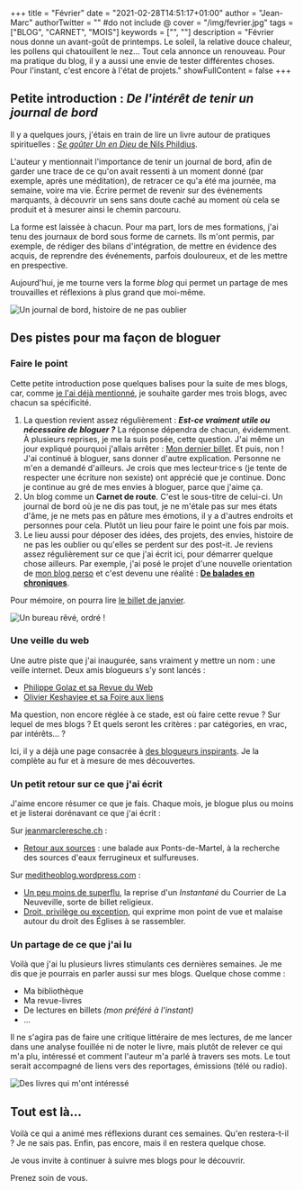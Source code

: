 +++
title = "Février"
date = "2021-02-28T14:51:17+01:00"
author = "Jean-Marc"
authorTwitter = "" #do not include @
cover = "/img/fevrier.jpg"
tags = ["BLOG", "CARNET", "MOIS"]
keywords = ["", ""]
description = "Février nous donne un avant-goût de printemps. Le soleil, la relative douce chaleur, les pollens qui chatouillent le nez… Tout cela annonce un renouveau. Pour ma pratique du blog, il y a aussi une envie de tester différentes choses. Pour l'instant, c'est encore à l'état de projets."
showFullContent = false
+++
## Petite introduction : *De l'intérêt de tenir un journal de bord*

Il y a quelques jours, j'étais en train de lire un livre autour de pratiques spirituelles : [*Se goûter Un en Dieu* de Nils Phildius](https://www.laboretfides.com/ch_fr/index.php/shop/se-gouter-un-en-dieu.html).

L'auteur y mentionnait l'importance de tenir un journal de bord, afin de garder une trace de ce qu'on avait ressenti à un moment donné (par exemple, après une méditation), de retracer ce qu'a été ma journée, ma semaine, voire ma vie. Écrire permet de revenir sur des événements marquants, à découvrir un sens sans doute caché au moment où cela se produit et à mesurer ainsi le chemin parcouru.

La forme est laissée à chacun. Pour ma part, lors de mes formations, j'ai tenu des journaux de bord sous forme de carnets. Ils m'ont permis, par exemple, de rédiger des bilans d'intégration, de mettre en évidence des acquis, de reprendre des événements, parfois douloureux, et de les mettre en prespective. 

Aujourd'hui, je me tourne vers la forme *blog* qui permet un partage de mes trouvailles et réflexions à plus grand que moi-même.

![Un journal de bord, histoire de ne pas oublier](https://cdn.pixabay.com/photo/2018/05/26/08/17/writing-3430893__340.jpg)


## Des pistes pour ma façon de bloguer

### Faire le point
 
Cette petite introduction pose quelques balises pour la suite de mes blogs, car, comme [je l'ai déjà mentionné](/posts/mes-blogs/#tous-ensemble-mais-chacun-différent), je souhaite garder mes trois blogs, avec chacun sa spécificité.

1. La question revient assez régulièrement : ***Est-ce vraiment utile ou nécessaire de bloguer ?*** La réponse dépendra de chacun, évidemment. À plusieurs reprises, je me la suis posée, cette question. J'ai même un jour expliqué pourquoi j'allais arrêter : [Mon dernier billet](https://jeanmarcleresche.ch/dernier-billet/). Et puis, non ! J'ai continué à bloguer, sans donner d'autre explication. Personne ne m'en a demandé d'ailleurs. Je crois que mes lecteur·trice·s (je tente de respecter une écriture non sexiste) ont apprécié que je continue. Donc je continue au gré de mes envies à bloguer, parce que j'aime ça.
2.  Un blog comme un **Carnet de route**. C'est le sous-titre de celui-ci. Un journal de bord où je ne dis pas tout, je ne m'étale pas sur mes états d'âme, je ne mets pas en pâture mes émotions, il y a d'autres endroits et personnes pour cela. Plutôt un lieu pour faire le point une fois par mois.
3.  Le lieu aussi pour déposer des idées, des projets, des envies, histoire de ne pas les oublier ou qu'elles se perdent sur des post-it. Je reviens assez régulièrement sur ce que j'ai écrit ici, pour démarrer quelque chose ailleurs. Par exemple, j'ai posé le projet d'une nouvelle orientation de [mon blog perso](https://jeanmarcleresche.ch) et c'est devenu une réalité : [**De balades en chroniques**](https://jeanmarcleresche.ch/category/de-balades-en-chroniques/).

Pour mémoire, on pourra lire [le billet de janvier](/posts/janvier).

![Un bureau rêvé, ordré !](https://cdn.pixabay.com/photo/2014/09/07/21/50/home-office-438386__340.jpg)

### Une veille du web

Une autre piste que j'ai inaugurée, sans vraiment y mettre un nom : une veille internet. Deux amis blogueurs s'y sont lancés : 

- [Philippe Golaz et sa Revue du Web](https://philippegolaz.ch/la-revue-du-web-2/)
- [Olivier Keshavjee et sa Foire aux liens](https://www.theologeek.ch/2021/02/01/foire-aux-liens-·-janvier-2021/)

Ma question, non encore réglée à ce stade, est où faire cette revue ? Sur lequel de mes blogs ? Et quels seront les critères : par catégories, en vrac, par intérêts… ?

Ici, il y a déjà une page consacrée à [des blogueurs inspirants](/sources). Je la complète au fur et à mesure de mes découvertes.

### Un petit retour sur ce que j'ai écrit

J'aime encore résumer ce que je fais. Chaque mois, je blogue plus ou moins et je listerai dorénavant ce que j'ai écrit :

Sur [jeanmarcleresche.ch](https://jeanmarcleresche.ch) :

- [Retour aux sources](https://jeanmarcleresche.ch/retour-aux-sources/) : une balade aux Ponts-de-Martel, à la recherche des sources d'eaux ferrugineux et sulfureuses.

Sur [meditheoblog.wordpress.com](https://meditheoblog.wordpress.com) :

- [Un peu moins de superflu](https://meditheoblog.wordpress.com/2021/02/19/un-peu-moins-de-superflu/), la reprise d'un *Instantané* du Courrier de La Neuveville, sorte de billet religieux.
-  [Droit, privilège ou exception](https://meditheoblog.wordpress.com/2021/02/27/droit-privilege-ou-exception/), qui exprime mon point de vue et malaise autour du droit des Églises à se rassembler.

### Un partage de ce que j'ai lu

Voilà que j'ai lu plusieurs livres stimulants ces dernières semaines. Je me dis que je pourrais en parler aussi sur mes blogs. Quelque chose comme : 

- Ma bibliothèque
- Ma revue-livres
- De lectures en billets *(mon préféré à l'instant)*
- …

Il ne s'agira pas de faire une critique littéraire de mes lectures, de me lancer dans une analyse fouillée ni de noter le livre, mais plutôt de relever ce qui m'a plu, intéressé et comment l'auteur m'a parlé à travers ses mots. Le tout serait accompagné de liens vers des reportages, émissions (télé ou radio).

![Des livres qui m'ont intéressé](https://cdn.pixabay.com/photo/2015/03/26/09/44/books-690219_960_720.jpg)

## Tout est là…

Voilà ce qui a animé mes réflexions durant ces semaines. Qu'en restera-t-il ? Je ne sais pas. Enfin, pas encore, mais il en restera quelque chose. 

Je vous invite à continuer à suivre mes blogs pour le découvrir.

Prenez soin de vous.